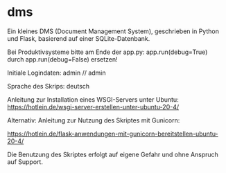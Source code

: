 # dms
Ein kleines DMS (Document Management System), geschrieben in Python und Flask, basierend auf einer SQLite-Datenbank.

Bei Produktivsysteme bitte am Ende der app.py:
app.run(debug=True) durch app.run(debug=False) ersetzen!

Initiale Logindaten:
admin // admin


Sprache des Skrips: deutsch

Anleitung zur Installation eines WSGI-Servers unter Ubuntu:
https://hotlein.de/wsgi-server-erstellen-unter-ubuntu-20-4/

Alternativ: 
Anleitung zur Nutzung des Skriptes mit Gunicorn:

https://hotlein.de/flask-anwendungen-mit-gunicorn-bereitstellen-ubuntu-20-4/

Die Benutzung des Skriptes erfolgt auf eigene Gefahr und ohne Anspruch auf Support.
